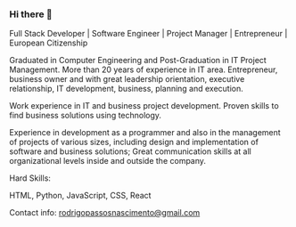 ### Hi there 👋

Full Stack Developer | Software Engineer | Project Manager | Entrepreneur | European Citizenship

Graduated in Computer Engineering and Post-Graduation in IT Project Management. More than 20 years of experience in IT area. Entrepreneur, business owner and with great leadership orientation, executive relationship, IT development, business, planning and execution.

Work experience in IT and business project development. Proven skills to find business solutions using technology.

Experience in development as a programmer and also in the management of projects of various sizes, including design and implementation of software and business solutions; Great communication skills at all organizational levels inside and outside the company.

Hard Skills:

HTML, Python, JavaScript, CSS, React

Contact info: rodrigopassosnascimento@gmail.com
